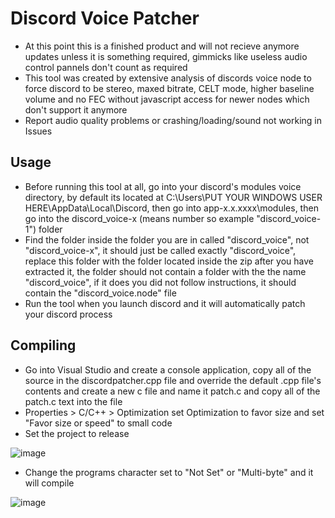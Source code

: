 # Discord Voice Patcher
- At this point this is a finished product and will not recieve anymore updates unless it is something required, gimmicks like useless audio control pannels don't count as required
- This tool was created by extensive analysis of discords voice node to force discord to be stereo, maxed bitrate, CELT mode, higher baseline volume and no FEC without javascript access for newer nodes which don't support it anymore
- Report audio quality problems or crashing/loading/sound not working in Issues

## Usage
- Before running this tool at all, go into your discord's modules voice directory, by default its located at C:\Users\PUT YOUR WINDOWS USER HERE\AppData\Local\Discord, then go into app-x.x.xxxx\modules, then go into the discord_voice-x (means number so example "discord_voice-1") folder
- Find the folder inside the folder you are in called "discord_voice", not "discord_voice-x", it should just be called exactly "discord_voice", replace this folder with the folder located inside the zip after you have extracted it, the folder should not contain a folder with the the name "discord_voice", if it does you did not follow instructions, it should contain the "discord_voice.node" file
- Run the tool when you launch discord and it will automatically patch your discord process

## Compiling
- Go into Visual Studio and create a console application, copy all of the source in the discordpatcher.cpp file and override the default .cpp file's contents and create a new c file and name it patch.c and copy all of the patch.c text into the file
- Properties > C/C++ > Optimization set Optimization to favor size and set "Favor size or speed" to small code
- Set the project to release 

![image](https://github.com/user-attachments/assets/4a1df9bc-46d6-4b88-a8b9-69bd38bb09da)
- Change the programs character set to "Not Set" or "Multi-byte" and it will compile

![image](https://github.com/user-attachments/assets/cb442aa5-2e08-42e5-83ae-7de702b01005)
